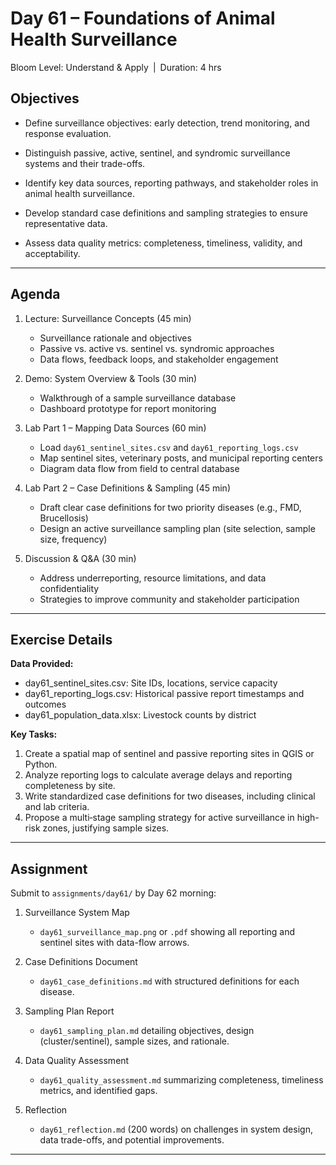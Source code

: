 # **Day 61 – Foundations of Animal Health Surveillance**
  
Bloom Level: Understand & Apply | Duration: 4 hrs  

## Objectives  

- Define surveillance objectives: early detection, trend monitoring, and response evaluation.  

- Distinguish passive, active, sentinel, and syndromic surveillance systems and their trade-offs.  

- Identify key data sources, reporting pathways, and stakeholder roles in animal health surveillance.  

- Develop standard case definitions and sampling strategies to ensure representative data.  

- Assess data quality metrics: completeness, timeliness, validity, and acceptability.  

---  

## Agenda  

1. Lecture: Surveillance Concepts (45 min)  
   - Surveillance rationale and objectives  
   - Passive vs. active vs. sentinel vs. syndromic approaches  
   - Data flows, feedback loops, and stakeholder engagement  

2. Demo: System Overview & Tools (30 min)  
   - Walkthrough of a sample surveillance database  
   - Dashboard prototype for report monitoring  

3. Lab Part 1 – Mapping Data Sources (60 min)  
   - Load `day61_sentinel_sites.csv` and `day61_reporting_logs.csv`  
   - Map sentinel sites, veterinary posts, and municipal reporting centers  
   - Diagram data flow from field to central database  

4. Lab Part 2 – Case Definitions & Sampling (45 min)  
   - Draft clear case definitions for two priority diseases (e.g., FMD, Brucellosis)  
   - Design an active surveillance sampling plan (site selection, sample size, frequency)  

5. Discussion & Q&A (30 min)  
   - Address underreporting, resource limitations, and data confidentiality  
   - Strategies to improve community and stakeholder participation  

---  

## Exercise Details  

**Data Provided:**  
- day61_sentinel_sites.csv: Site IDs, locations, service capacity  
- day61_reporting_logs.csv: Historical passive report timestamps and outcomes  
- day61_population_data.xlsx: Livestock counts by district  

**Key Tasks:**  
1. Create a spatial map of sentinel and passive reporting sites in QGIS or Python.  
2. Analyze reporting logs to calculate average delays and reporting completeness by site.  
3. Write standardized case definitions for two diseases, including clinical and lab criteria.  
4. Propose a multi‐stage sampling strategy for active surveillance in high-risk zones, justifying sample sizes.  

---  

## Assignment  

Submit to `assignments/day61/` by Day 62 morning:  

1. Surveillance System Map  
   - `day61_surveillance_map.png` or `.pdf` showing all reporting and sentinel sites with data-flow arrows.  

2. Case Definitions Document  
   - `day61_case_definitions.md` with structured definitions for each disease.  

3. Sampling Plan Report  
   - `day61_sampling_plan.md` detailing objectives, design (cluster/sentinel), sample sizes, and rationale.  

4. Data Quality Assessment  
   - `day61_quality_assessment.md` summarizing completeness, timeliness metrics, and identified gaps.  

5. Reflection  
   - `day61_reflection.md` (200 words) on challenges in system design, data trade-offs, and potential improvements.  

---

